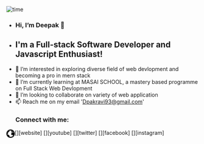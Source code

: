  ![time](time.gif)
 </br>
- ### Hi, I’m Deepak 👋
- ## I'm a Full-stack Software Developer and Javascript Enthusiast!
- 👀 I’m interested in exploring diverse field of web devlopment and becoming a pro in mern stack
- 🌱 I’m currently learning at MASAI SCHOOL, a mastery based programme on Full Stack Web Devlopment
- 💞️ I’m looking to collaborate on variety of web application
- 📫 Reach me on my email 'Dpakravi93@gmail.com'
  ### Connect with me:

[<img align="left" alt="" width="22px" src="https://raw.githubusercontent.com/iconic/open-iconic/master/svg/globe.svg" />][website]
[<img align="left" alt="" width="22px" src="https://cdn.jsdelivr.net/npm/simple-icons@v3/icons/youtube.svg" />][youtube]
[<img align="left" alt="" width="22px" src="https://cdn.jsdelivr.net/npm/simple-icons@v3/icons/twitter.svg" />][twitter]
[<img align="left" alt="" width="22px" src="https://cdn.jsdelivr.net/npm/simple-icons@v3/icons/facebook.svg" />][facebook]
[<img align="left" alt="" width="22px" src="https://cdn.jsdelivr.net/npm/simple-icons@v3/icons/instagram.svg" />][instagram]

<br />

<!---
Dkravi93/Dkravi93 is a ✨ special ✨ repository because its `README.md` (this file) appears on your GitHub profile.
You can click the Preview link to take a look at your changes.
--->
